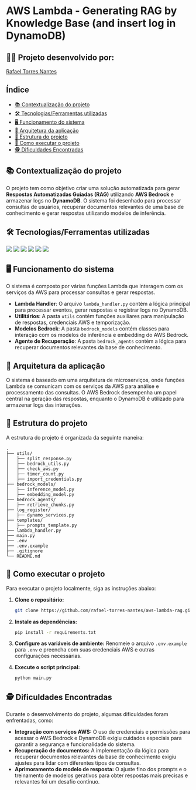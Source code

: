 # AWS Lambda - Generating RAG by Knowledge Base (and insert log in DynamoDB)

## 👨‍💻 Projeto desenvolvido por: 
[Rafael Torres Nantes](https://github.com/rafael-torres-nantes)

## Índice

* [📚 Contextualização do projeto](#-contextualização-do-projeto)
* [🛠️ Tecnologias/Ferramentas utilizadas](#%EF%B8%8F-tecnologiasferramentas-utilizadas)
* [🖥️ Funcionamento do sistema](#%EF%B8%8F-funcionamento-do-sistema)
* [🔀 Arquitetura da aplicação](#arquitetura-da-aplicação)
* [📁 Estrutura do projeto](#estrutura-do-projeto)
* [📌 Como executar o projeto](#como-executar-o-projeto)
* [🕵️ Dificuldades Encontradas](#%EF%B8%8F-dificuldades-encontradas)

## 📚 Contextualização do projeto

O projeto tem como objetivo criar uma solução automatizada para gerar **Respostas Automatizadas Guiadas (RAG)** utilizando **AWS Bedrock** e armazenar logs no **DynamoDB**. O sistema foi desenhado para processar consultas de usuários, recuperar documentos relevantes de uma base de conhecimento e gerar respostas utilizando modelos de inferência.

## 🛠️ Tecnologias/Ferramentas utilizadas

[<img src="https://img.shields.io/badge/Python-3776AB?logo=python&logoColor=white">](https://www.python.org/)
[<img src="https://img.shields.io/badge/AWS-Bedrock-FF9900?logo=amazonaws&logoColor=white">](https://aws.amazon.com/bedrock/)
[<img src="https://img.shields.io/badge/Boto3-0073BB?logo=amazonaws&logoColor=white">](https://boto3.amazonaws.com/v1/documentation/api/latest/index.html)
[<img src="https://img.shields.io/badge/DynamoDB-4053D6?logo=amazon-dynamodb&logoColor=white">](https://aws.amazon.com/dynamodb/)
[<img src="https://img.shields.io/badge/VSCode-007ACC?logo=visual-studio-code&logoColor=white">](https://code.visualstudio.com/)
[<img src="https://img.shields.io/badge/GitHub-181717?logo=github&logoColor=white">](https://github.com/)

## 🖥️ Funcionamento do sistema

O sistema é composto por várias funções Lambda que interagem com os serviços da AWS para processar consultas e gerar respostas.

* **Lambda Handler**: O arquivo `lambda_handler.py` contém a lógica principal para processar eventos, gerar respostas e registrar logs no DynamoDB.
* **Utilitários**: A pasta `utils` contém funções auxiliares para manipulação de respostas, credenciais AWS e temporização.
* **Modelos Bedrock**: A pasta `bedrock_models` contém classes para interação com os modelos de inferência e embedding do AWS Bedrock.
* **Agente de Recuperação**: A pasta `bedrock_agents` contém a lógica para recuperar documentos relevantes da base de conhecimento.

## 🔀 Arquitetura da aplicação

O sistema é baseado em uma arquitetura de microserviços, onde funções Lambda se comunicam com os serviços da AWS para análise e processamento das consultas. O AWS Bedrock desempenha um papel central na geração das respostas, enquanto o DynamoDB é utilizado para armazenar logs das interações.

## 📁 Estrutura do projeto

A estrutura do projeto é organizada da seguinte maneira:

```
.
├── utils/
│   ├── split_response.py
│   ├── bedrock_utils.py
│   ├── check_aws.py
│   ├── timer_count.py
│   ├── import_credentials.py
├── bedrock_models/
│   ├── inference_model.py
│   ├── embedding_model.py
├── bedrock_agents/
│   ├── retrieve_chunks.py
├── log_register/
│   ├── dynamo_services.py
├── templates/
│   ├── prompts_template.py
├── lambda_handler.py
├── main.py
├── .env
├── .env.example
├── .gitignore
└── README.md
```

## 📌 Como executar o projeto

Para executar o projeto localmente, siga as instruções abaixo:

1. **Clone o repositório:**
    ```bash
    git clone https://github.com/rafael-torres-nantes/aws-lambda-rag.git
    ```

2. **Instale as dependências:**
    ```bash
    pip install -r requirements.txt
    ```

3. **Configure as variáveis de ambiente:**
    Renomeie o arquivo `.env.example` para `.env` e preencha com suas credenciais AWS e outras configurações necessárias.

4. **Execute o script principal:**
    ```bash
    python main.py
    ```

## 🕵️ Dificuldades Encontradas

Durante o desenvolvimento do projeto, algumas dificuldades foram enfrentadas, como:

- **Integração com serviços AWS:** O uso de credenciais e permissões para acessar o AWS Bedrock e DynamoDB exigiu cuidados especiais para garantir a segurança e funcionalidade do sistema.
- **Recuperação de documentos:** A implementação da lógica para recuperar documentos relevantes da base de conhecimento exigiu ajustes para lidar com diferentes tipos de consultas.
- **Aprimoramento do modelo de resposta:** O ajuste fino dos prompts e o treinamento de modelos gerativos para obter respostas mais precisas e relevantes foi um desafio contínuo.